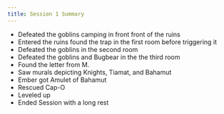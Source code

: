 ```yaml
---
title: Session 1 Summary
---
```


- Defeated the goblins camping in front front of the ruins
- Entered the ruins found the trap in the first room before triggering it
- Defeated the goblins in the second room
- Defeated the goblins and Bugbear in the the third room
- Found the letter from M.
- Saw murals depicting Knights, Tiamat, and Bahamut 
- Ember got Amulet of Bahamut
- Rescued Cap-O 
- Leveled up
- Ended Session with a long rest
